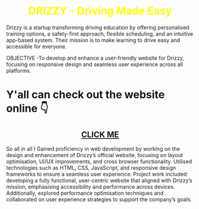 <h1 align="center">
  <b><span style="color: yellow;">DRIZZY - Driving Made Easy</span></b>
</h1>

Drizzy is a startup transforming driving education by offering personalised training options, a safety-first approach, flexible scheduling, and
an intuitive app-based system. Their mission is to make learning to drive easy and accessible for everyone.

OBJECTIVE -To develop and enhance a user-friendly website for Drizzy, focusing on responsive design and seamless user experience across all
platforms.

<h1> Y'all can check out the website online 👇 </h1>
<h2 align="center">
  <a href="https://https://www.drizzy.in/ target="_blank">CLICK ME</a>
</h2>


So all in all I Gained proficiency in web development by working on the design and enhancement of Drizzy’s official website, focusing on layout optimisation, UI/UX improvements, and cross browser functionality. Utilised technologies such as HTML, CSS, JavaScript, and responsive design frameworks to ensure a seamless user experience. Project work included developing a fully functional, user-centric website that aligned with Drizzy’s mission, emphasising accessibility and performance across devices. Additionally, explored performance optimisation techniques and collaborated on user experience strategies to support the company’s goals.
